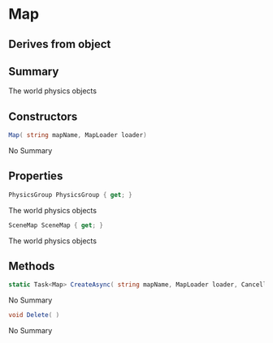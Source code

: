 # Map

## Derives from object

## Summary

The world physics objects
## Constructors

```c#
Map( string mapName, MapLoader loader) 
```
No Summary
## Properties

```c#
PhysicsGroup PhysicsGroup { get; } 
```
The world physics objects
```c#
SceneMap SceneMap { get; } 
```
The world physics objects
## Methods

```c#
static Task<Map> CreateAsync( string mapName, MapLoader loader, CancellationToken cancelToken = null) 
```
No Summary
```c#
void Delete( ) 
```
No Summary
